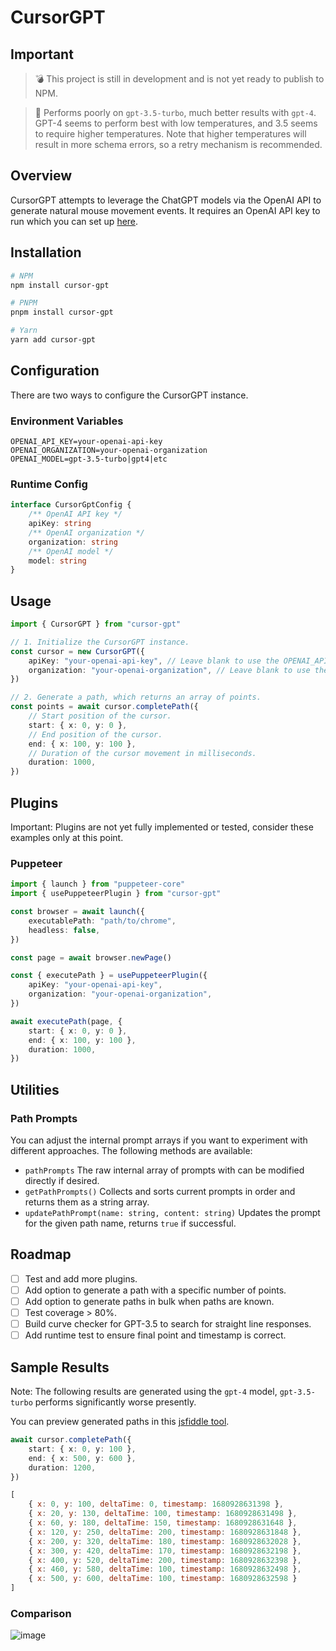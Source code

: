# CursorGPT

## Important

> 💣 This project is still in development and is not yet ready to publish to NPM.

> 🤖 Performs poorly on `gpt-3.5-turbo`, much better results with `gpt-4`. GPT-4 seems to perform best with low 
> temperatures, and 3.5 seems to require higher temperatures. Note that higher temperatures will result in more 
> schema errors, so a retry mechanism is recommended.

## Overview

CursorGPT attempts to leverage the ChatGPT models via the OpenAI API to generate natural mouse movement events.
It requires an OpenAI API key to run which you can set up [here](https://platform.openai.com/docs/api-reference).

## Installation

```bash
# NPM
npm install cursor-gpt

# PNPM
pnpm install cursor-gpt

# Yarn
yarn add cursor-gpt
```

## Configuration

There are two ways to configure the CursorGPT instance.

### Environment Variables

```dotenv
OPENAI_API_KEY=your-openai-api-key
OPENAI_ORGANIZATION=your-openai-organization
OPENAI_MODEL=gpt-3.5-turbo|gpt4|etc
```

### Runtime Config

```typescript
interface CursorGptConfig {
	/** OpenAI API key */
	apiKey: string
	/** OpenAI organization */
	organization: string
	/** OpenAI model */
	model: string
}
``` 

## Usage

```typescript
import { CursorGPT } from "cursor-gpt"

// 1. Initialize the CursorGPT instance.
const cursor = new CursorGPT({
	apiKey: "your-openai-api-key", // Leave blank to use the OPENAI_API_KEY environment variable.
	organization: "your-openai-organization", // Leave blank to use the OPENAI_ORGANIZATION environment variable.
})

// 2. Generate a path, which returns an array of points.
const points = await cursor.completePath({
	// Start position of the cursor.
	start: { x: 0, y: 0 },
	// End position of the cursor.
	end: { x: 100, y: 100 },
	// Duration of the cursor movement in milliseconds.
	duration: 1000,
})

```

## Plugins

Important: Plugins are not yet fully implemented or tested, consider these examples only at this point.

### Puppeteer

```typescript
import { launch } from "puppeteer-core"
import { usePuppeteerPlugin } from "cursor-gpt"

const browser = await launch({
	executablePath: "path/to/chrome",
	headless: false,
})

const page = await browser.newPage()

const { executePath } = usePuppeteerPlugin({
	apiKey: "your-openai-api-key",
	organization: "your-openai-organization",
})

await executePath(page, {
	start: { x: 0, y: 0 },
	end: { x: 100, y: 100 },
	duration: 1000,
})

``` 

## Utilities

### Path Prompts

You can adjust the internal prompt arrays if you want to experiment with different approaches.
The following methods are available:

- `pathPrompts` The raw internal array of prompts with can be modified directly if desired.
- `getPathPrompts()` Collects and sorts current prompts in order and returns them as a string array.
- `updatePathPrompt(name: string, content: string)` Updates the prompt for the given path name, returns `true` if
	successful.

## Roadmap

- [ ] Test and add more plugins.
- [ ] Add option to generate a path with a specific number of points.
- [ ] Add option to generate paths in bulk when paths are known.
- [ ] Test coverage > 80%.
- [ ] Build curve checker for GPT-3.5 to search for straight line responses. 
- [ ] Add runtime test to ensure final point and timestamp is correct.

## Sample Results

Note: The following results are generated using the `gpt-4` model, `gpt-3.5-turbo` performs significantly worse 
presently.

You can preview generated paths in this [jsfiddle tool](https://jsfiddle.net/darkpatterns/abhtuvro/30/ ).

```typescript
await cursor.completePath({
	start: { x: 0, y: 100 },
	end: { x: 500, y: 600 },
	duration: 1200,
})
```

```js
[
	{ x: 0, y: 100, deltaTime: 0, timestamp: 1680928631398 },
	{ x: 20, y: 130, deltaTime: 100, timestamp: 1680928631498 },
	{ x: 60, y: 180, deltaTime: 150, timestamp: 1680928631648 },
	{ x: 120, y: 250, deltaTime: 200, timestamp: 1680928631848 },
	{ x: 200, y: 320, deltaTime: 180, timestamp: 1680928632028 },
	{ x: 300, y: 420, deltaTime: 170, timestamp: 1680928632198 },
	{ x: 400, y: 520, deltaTime: 200, timestamp: 1680928632398 },
	{ x: 460, y: 580, deltaTime: 100, timestamp: 1680928632498 },
	{ x: 500, y: 600, deltaTime: 100, timestamp: 1680928632598 }
]
```

### Comparison
![image](https://user-images.githubusercontent.com/65471523/230708415-7cdb9685-d59a-44f5-ab25-5ab96ed21cf1.png)

